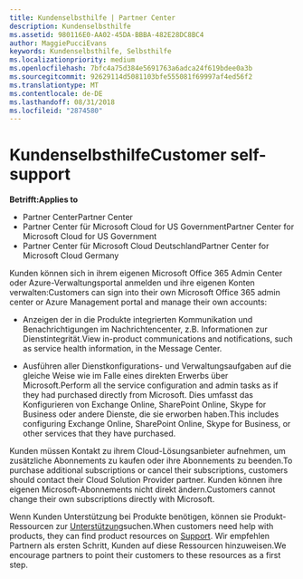 ```yaml
---
title: Kundenselbsthilfe | Partner Center
description: Kundenselbsthilfe
ms.assetid: 980116E0-AA02-45DA-BBBA-482E28DC8BC4
author: MaggiePucciEvans
keywords: Kundenselbsthilfe, Selbsthilfe
ms.localizationpriority: medium
ms.openlocfilehash: 7bfc4a75d384e5691763a6adca24f619bdee0a3b
ms.sourcegitcommit: 92629114d5081103bfe555081f69997af4ed56f2
ms.translationtype: MT
ms.contentlocale: de-DE
ms.lasthandoff: 08/31/2018
ms.locfileid: "2874580"
---
```

# <a name="customer-self-support"></a><span data-ttu-id="a1757-104">Kundenselbsthilfe</span><span class="sxs-lookup"><span data-stu-id="a1757-104">Customer self-support</span></span>

**<span data-ttu-id="a1757-105">Betrifft:</span><span class="sxs-lookup"><span data-stu-id="a1757-105">Applies to</span></span>**

-  <span data-ttu-id="a1757-106">Partner Center</span><span class="sxs-lookup"><span data-stu-id="a1757-106">Partner Center</span></span>
-  <span data-ttu-id="a1757-107">Partner Center für Microsoft Cloud for US Government</span><span class="sxs-lookup"><span data-stu-id="a1757-107">Partner Center for Microsoft Cloud for US Government</span></span>
-  <span data-ttu-id="a1757-108">Partner Center für Microsoft Cloud Deutschland</span><span class="sxs-lookup"><span data-stu-id="a1757-108">Partner Center for Microsoft Cloud Germany</span></span>

<span data-ttu-id="a1757-109">Kunden können sich in ihrem eigenen Microsoft Office 365 Admin Center oder Azure-Verwaltungsportal anmelden und ihre eigenen Konten verwalten:</span><span class="sxs-lookup"><span data-stu-id="a1757-109">Customers can sign into their own Microsoft Office 365 admin center or Azure Management portal and manage their own accounts:</span></span>

-   <span data-ttu-id="a1757-110">Anzeigen der in die Produkte integrierten Kommunikation und Benachrichtigungen im Nachrichtencenter, z.B. Informationen zur Dienstintegrität.</span><span class="sxs-lookup"><span data-stu-id="a1757-110">View in-product communications and notifications, such as service health information, in the Message Center.</span></span>

-   <span data-ttu-id="a1757-111">Ausführen aller Dienstkonfigurations- und Verwaltungsaufgaben auf die gleiche Weise wie im Falle eines direkten Erwerbs über Microsoft.</span><span class="sxs-lookup"><span data-stu-id="a1757-111">Perform all the service configuration and admin tasks as if they had purchased directly from Microsoft.</span></span> <span data-ttu-id="a1757-112">Dies umfasst das Konfigurieren von Exchange Online, SharePoint Online, Skype for Business oder andere Dienste, die sie erworben haben.</span><span class="sxs-lookup"><span data-stu-id="a1757-112">This includes configuring Exchange Online, SharePoint Online, Skype for Business, or other services that they have purchased.</span></span>

<span data-ttu-id="a1757-113">Kunden müssen Kontakt zu ihrem Cloud-Lösungsanbieter aufnehmen, um zusätzliche Abonnements zu kaufen oder ihre Abonnements zu beenden.</span><span class="sxs-lookup"><span data-stu-id="a1757-113">To purchase additional subscriptions or cancel their subscriptions, customers should contact their Cloud Solution Provider partner.</span></span> <span data-ttu-id="a1757-114">Kunden können ihre eigenen Microsoft-Abonnements nicht direkt ändern.</span><span class="sxs-lookup"><span data-stu-id="a1757-114">Customers cannot change their own subscriptions directly with Microsoft.</span></span>

<span data-ttu-id="a1757-115">Wenn Kunden Unterstützung bei Produkte benötigen, können sie Produkt-Ressourcen zur [Unterstützung](https://partnercenter.microsoft.com/partner/support)suchen.</span><span class="sxs-lookup"><span data-stu-id="a1757-115">When customers need help with products, they can find product resources on [Support](https://partnercenter.microsoft.com/partner/support).</span></span> <span data-ttu-id="a1757-116">Wir empfehlen Partnern als ersten Schritt, Kunden auf diese Ressourcen hinzuweisen.</span><span class="sxs-lookup"><span data-stu-id="a1757-116">We encourage partners to point their customers to these resources as a first step.</span></span>

 

 



